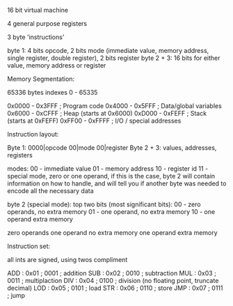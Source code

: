 16 bit virtual machine

4 general purpose registers

3 byte 'instructions'

byte 1: 4 bits opcode, 2 bits mode (immediate value, memory address, single register, double register), 2 bits register
byte 2 + 3: 16 bits for either value, memory address or register


Memory Segmentation:

65336 bytes indexes 0 - 65335

0x0000 - 0x3FFF ; Program code
0x4000 - 0x5FFF ; Data/global variables
0x6000 - 0xCFFF ; Heap (starts at 0x6000)
0xD000 - 0xFEFF ; Stack (starts at 0xFEFF)
0xFF00 - 0xFFFF ; I/O / special addresses



Instruction layout:

Byte 1: 0000|opcode 00|mode 00|register
Byte 2 + 3: values, addresses, registers

modes:
    00 - immediate value
    01 - memory address
    10 - register id
    11 - special mode, zero or one operand,
         if this is the case, byte 2 will
         contain information on how to handle,
         and will tell you if another byte was
         needed to encode all the necessary data

byte 2 (special mode):
    top two bits (most significant bits):
    00 - zero operands, no extra memory
    01 - one operand, no extra memory
    10 - one operand extra memory

zero operands
one operand no extra memory
one operand extra memory



Instruction set:

all ints are signed, using twos compliment

ADD : 0x01 ; 0001 ; addition
SUB : 0x02 ; 0010 ; subtraction
MUL : 0x03 ; 0011 ; multiplaction
DIV : 0x04 ; 0100 ; division (no floating point, truncate decimal)
LOD : 0x05 ; 0101 ; load
STR : 0x06 ; 0110 ; store
JMP : 0x07 ; 0111 ; jump
